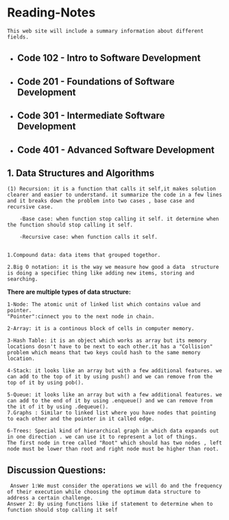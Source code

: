 # Reading-Notes
```This web site will include a summary information about different fields.```

+ ## Code 102 - Intro to Software Development
+ ## Code 201 - Foundations of Software Development
+ ## Code 301 - Intermediate Software Development
+ ## Code 401 - Advanced Software Development

## 1. Data Structures and Algorithms
```
(1) Recursion: it is a function that calls it self,it makes solution clearer and easier to understand. it summarize the code in a few lines and it breaks down the problem into two cases , base case and recursive case.
```
```
    -Base case: when function stop calling it self. it determine when the function should stop calling it self.
```
```
    -Recursive case: when function calls it self.
```

```(2) **Data Structure :** Data structures are specialized methods for arranging and storing data in computers so that actions on the stored data can be carried out more quickly. The use of data structures is widespread and varied in the domains of computer science and software engineering.
      
1.Compound data: data items that grouped togethor.

2.Big O notation: it is the way we measure how good a data  structure is doing a specifiec thing like adding new items, storing and searching.
```

 **There are multiple types of data structure:**
 ```
 1-Node: The atomic unit of linked list which contains value and pointer. 
 "Pointer":cinnect you to the next node in chain.

 2-Array: it is a continous block of cells in computer memory.

 3-Hash Table: it is an object which works as array but its memory locations dosn't have to be next to each other.it has a "Collision" problem which means that two keys could hash to the same memory location.

 4-Stack: it looks like an array but with a few additional features. we can add to the top of it by using push() and we can remove from the top of it by using pob().

5-Queue: it looks like an array but with a few additional features. we can add to the end of it by using .enqueue() and we can remove from the it of it by using .dequeue().
7.Graphs : Similar to linked list where you have nodes that pointing to each other and the pointer in it called edge.

6-Trees: Special kind of hierarchical graph in which data expands out in one direction . we can use it to represent a lot of things.
The first node in tree called "Root" which should has two nodes , left node must be lower than root and right node must be higher than root. 
```
## Discussion Questions: ##
     Answer 1:We must consider the operations we will do and the frequency of their execution while choosing the optimum data structure to address a certain challenge.
    Answer 2: By using functions like if statement to determine when to function should stop calling it self